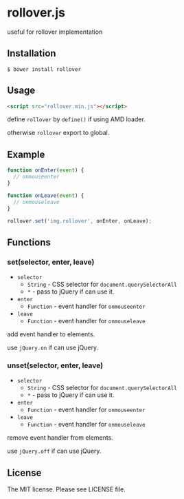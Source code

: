 # rollover.js

useful for rollover implementation

## Installation

```console
$ bower install rollover
```

## Usage

```html
<script src="rollover.min.js"></script>
```

define `rollover` by `define()` if using AMD loader.

otherwise `rollover` export to global.

## Example

```js
function onEnter(event) {
  // onmouseenter
}

function onLeave(event) {
  // onmouseleave
}

rollover.set('img.rollover', onEnter, onLeave);
```

## Functions

### set(selector, enter, leave)

- `selector`
  - `String` - CSS selector for `document.querySelectorAll`
  - `*` - pass to jQuery if can use it.
- `enter`
  - `Function` - event handler for `onmouseenter`
- `leave`
  - `Function` - event handler for `onmouseleave`

add event handler to elements.

use `jQuery.on` if can use jQuery.

### unset(selector, enter, leave)

- `selector`
  - `String` - CSS selector for `document.querySelectorAll`
  - `*` - pass to jQuery if can use it.
- `enter`
  - `Function` - event handler for `onmouseenter`
- `leave`
  - `Function` - event handler for `onmouseleave`

remove event handler from elements.

use `jQuery.off` if can use jQuery.

## License

The MIT license. Please see LICENSE file.
